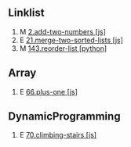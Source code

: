## Linklist

1. M [2.add-two-numbers [js]](https://leetcode.com/problems/add-two-numbers/description/)
2. E [21.merge-two-sorted-lists [js]](https://leetcode.com/problems/merge-two-sorted-lists/description/)
3. M [143.reorder-list [python]](https://leetcode.com/problems/reorder-list/description/)

## Array

1. E [66.plus-one [js]](https://leetcode.com/problems/plus-one/description/)

## DynamicProgramming

1. E [70.climbing-stairs [js]](https://leetcode.com/problems/climbing-stairs/description/)
